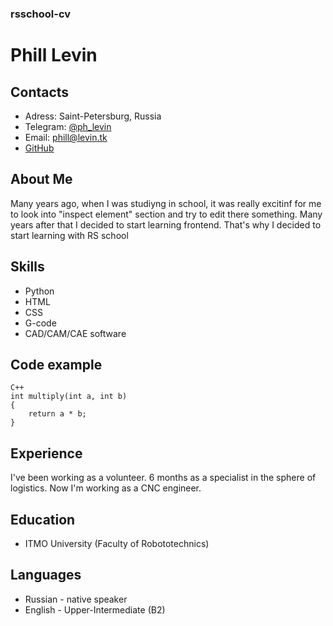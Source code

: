 ### rsschool-cv

# Phill Levin

## Contacts

* Adress: Saint-Petersburg, Russia
* Telegram: [@ph_levin](t.me/ph_levin)
* Email: phill@levin.tk
* [GitHub](https://github.com/phlevin)

## About Me

Many years ago, when I was studiyng in school, it was really excitinf for me to look into "inspect element" section and try to edit there something. Many years after that I decided to start learning frontend. That's why I decided to start learning with RS school

## Skills

* Python
* HTML
* CSS
* G-code 
* CAD/CAM/CAE software

## Code example

```Cpp-ObjDump
C++
int multiply(int a, int b)
{
    return a * b;
}
```

## Experience

I've been working as a volunteer. 6 months as a specialist in the sphere of logistics. Now I'm working as a CNC engineer.

## Education

* ITMO University (Faculty of Robototechnics)

## Languages

* Russian - native speaker
* English - Upper-Intermediate (B2)